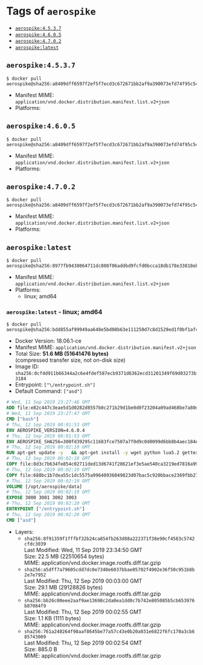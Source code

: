 <!-- THIS FILE IS GENERATED VIA './update-remote.sh' -->

# Tags of `aerospike`

-	[`aerospike:4.5.3.7`](#aerospike4537)
-	[`aerospike:4.6.0.5`](#aerospike4605)
-	[`aerospike:4.7.0.2`](#aerospike4702)
-	[`aerospike:latest`](#aerospikelatest)

## `aerospike:4.5.3.7`

```console
$ docker pull aerospike@sha256:a8409dff6597f2ef5f7ecd3c672671bb2af9a390073efd74f95c54aa41cba22a
```

-	Manifest MIME: `application/vnd.docker.distribution.manifest.list.v2+json`
-	Platforms:

## `aerospike:4.6.0.5`

```console
$ docker pull aerospike@sha256:a8409dff6597f2ef5f7ecd3c672671bb2af9a390073efd74f95c54aa41cba22a
```

-	Manifest MIME: `application/vnd.docker.distribution.manifest.list.v2+json`
-	Platforms:

## `aerospike:4.7.0.2`

```console
$ docker pull aerospike@sha256:a8409dff6597f2ef5f7ecd3c672671bb2af9a390073efd74f95c54aa41cba22a
```

-	Manifest MIME: `application/vnd.docker.distribution.manifest.list.v2+json`
-	Platforms:

## `aerospike:latest`

```console
$ docker pull aerospike@sha256:8977fb9438064711dc808f06addbd9fcfd0bcca18db178e33818eb69ad5142ce
```

-	Manifest MIME: `application/vnd.docker.distribution.manifest.list.v2+json`
-	Platforms:
	-	linux; amd64

### `aerospike:latest` - linux; amd64

```console
$ docker pull aerospike@sha256:bdd855af99949aa648e5bd08b63e111250d7c8d1529ed1f0bf1afcccb26bbeca
```

-	Docker Version: 18.06.1-ce
-	Manifest MIME: `application/vnd.docker.distribution.manifest.v2+json`
-	Total Size: **51.6 MB (51641476 bytes)**  
	(compressed transfer size, not on-disk size)
-	Image ID: `sha256:0cf4d911b66344a2c6e4fdef587ecb9371d6362ecd31201349f69d03273b3184`
-	Entrypoint: `["\/entrypoint.sh"]`
-	Default Command: `["asd"]`

```dockerfile
# Wed, 11 Sep 2019 23:27:46 GMT
ADD file:e82c447c3eae5d1d0282d8557b0c271b29d1be0d0f23204a09ad468be7a80d8c in / 
# Wed, 11 Sep 2019 23:27:47 GMT
CMD ["bash"]
# Thu, 12 Sep 2019 00:01:53 GMT
ENV AEROSPIKE_VERSION=4.6.0.4
# Thu, 12 Sep 2019 00:01:53 GMT
ENV AEROSPIKE_SHA256=300fd39295c11683fce7507a7f0d9c0d0099d6bb8b4aec184ec02bfbf0e49e14
# Thu, 12 Sep 2019 00:02:18 GMT
RUN apt-get update -y   && apt-get install -y wget python lua5.2 gettext-base   && wget "https://www.aerospike.com/artifacts/aerospike-server-community/${AEROSPIKE_VERSION}/aerospike-server-community-${AEROSPIKE_VERSION}-debian9.tgz" -O aerospike-server.tgz   && echo "$AEROSPIKE_SHA256 *aerospike-server.tgz" | sha256sum -c -   && mkdir aerospike   && tar xzf aerospike-server.tgz --strip-components=1 -C aerospike   && dpkg -i aerospike/aerospike-server-*.deb   && dpkg -i aerospike/aerospike-tools-*.deb   && mkdir -p /var/log/aerospike/   && mkdir -p /var/run/aerospike/   && rm -rf aerospike-server.tgz aerospike /var/lib/apt/lists/*   && rm -rf /opt/aerospike/lib/java   && dpkg -r wget ca-certificates openssl xz-utils  && dpkg --purge wget ca-certificates openssl xz-utils  && apt-get purge -y   && apt autoremove -y
# Thu, 12 Sep 2019 00:02:18 GMT
COPY file:8d3c7b634fe854c02711ded13d6741f28621ef3e5ae540ca3219ed7816a992ab in /etc/aerospike/aerospike.template.conf 
# Thu, 12 Sep 2019 00:02:19 GMT
COPY file:688bc1b7dea55c1dc5575a99640936049823d07bac5c920bbace2369fbb27428 in /entrypoint.sh 
# Thu, 12 Sep 2019 00:02:19 GMT
VOLUME [/opt/aerospike/data]
# Thu, 12 Sep 2019 00:02:19 GMT
EXPOSE 3000 3001 3002 3003
# Thu, 12 Sep 2019 00:02:20 GMT
ENTRYPOINT ["/entrypoint.sh"]
# Thu, 12 Sep 2019 00:02:20 GMT
CMD ["asd"]
```

-	Layers:
	-	`sha256:8f91359f1fffbf32b24ca854fb263d88a222371f38e90cf4583c5742cfdc3039`  
		Last Modified: Wed, 11 Sep 2019 23:34:50 GMT  
		Size: 22.5 MB (22510654 bytes)  
		MIME: application/vnd.docker.image.rootfs.diff.tar.gzip
	-	`sha256:a5dff7a79605cdd7dc0e7340e6037bbae05702f4902e36f50c951b8b2e7e7952`  
		Last Modified: Thu, 12 Sep 2019 00:03:00 GMT  
		Size: 29.1 MB (29128826 bytes)  
		MIME: application/vnd.docker.image.rootfs.diff.tar.gzip
	-	`sha256:bb26c00eee2aaf9ae13698c2da0ea1dd0c7b742e805085b5cb653976b87084f9`  
		Last Modified: Thu, 12 Sep 2019 00:02:55 GMT  
		Size: 1.1 KB (1111 bytes)  
		MIME: application/vnd.docker.image.rootfs.diff.tar.gzip
	-	`sha256:761a240264f98aaf8645be77a57c43e0b20a031e6822f6fc170a3cb685743009`  
		Last Modified: Thu, 12 Sep 2019 00:02:54 GMT  
		Size: 885.0 B  
		MIME: application/vnd.docker.image.rootfs.diff.tar.gzip
